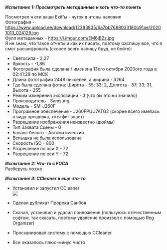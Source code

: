 __*Испытание 1: Просмотреть метаданные и хоть что-то понять*__

Посмотрел я ети ваши Exif'ы - чуток в чтоны наложил  
Фотография - https://www.upload.ee/download/12383835/6a7bb7688033180b91ae/20201013_024129.jpg  
Фулл метаданных - https://i.imgur.com/EM6jB2z.jpg  
Я не знаю, что такое отчеты и как их писать, поэтому распишу все, что я смог расшифровать (скорее всего напишу бруд, не бейте):  
- Светосила - 2,27  
- Яркость - -1,86  
- Фотография была сделана / именена 13ого октября 2020ого года в 02:41:29 по МСК  
- Длина фотографии 2448 пикселей, а ширина - 3264  
- Где была сделана фотка: Широта - 55; 33; 2, Долгота - 37; 33; 31, Высота - 255  
- Режим измерения экспозиции - 3 (что бы это ни значило)  
- Производитель - Samsung  
- Модель - SM-J260F  
- Програмное обеспечение - J260FPUU7ATG2 (скорее всего имелась в виду прошивка, хотя фиг знает)  
- Разрешение изображения неизвестно (дюймы)  
- Тип Захвата Сцены - 0  
- Баланс белого - Автоматический  
- Вспышка не была использована  
- Скорость ISO - 800  
- Разрешение по оси X - 72  
- Разрешение по оси Y - 72  
  
  
  
__*Испытание 2: Что-то с FOCA*__  
Разберусь позже  
  
  
  
__*Испытание 3: CCleaner и еще что-то*__
  
- Установил и запустил CCleaner  
![](https://im3.ezgif.com/tmp/ezgif-3-592f0a84a7a5.gif)    
  
- Сделал дубликат Пророка Санбоя  
  
- Скачал, установил и удалил приложение (пользуюсь отечественным софтом, так сказать, поэтому удаление произвел с помощью Reg Organizer)  

- Просканировал систему с помощью CCleaner

- Все оказалось плюс-минус чисто
